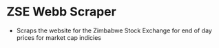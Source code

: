 # ZSE Webb Scraper

- Scraps the website for the Zimbabwe Stock Exchange for end of day prices for market cap indicies 